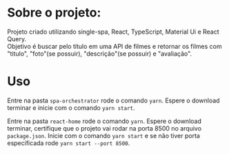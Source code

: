# Sobre o projeto:

Projeto criado utilizando single-spa, React, TypeScript, Material Ui e React Query.
<br>
Objetivo é buscar pelo título em uma API de filmes e retornar os filmes com "titulo", "foto"(se possuir), "descrição"(se possuir) e "avaliação". 


# Uso 

Entre na pasta `spa-orchestrator` rode o comando `yarn`. Espere o download terminar e inicie com o comando `yarn start`.

Entre na pasta `react-home` rode o comando `yarn`. Espere o download terminar, certifique que o projeto vai rodar na porta 8500 no arquivo `package.json`. Inicie com o comando `yarn start` e se não tiver porta especificada rode `yarn start --port 8500`.
